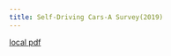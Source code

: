 ```yaml
---
title: Self-Driving Cars-A Survey(2019)
---
```


[local pdf](../../../pdfs/2019-Self-Driving%20Cars-A%20Survey.pdf)